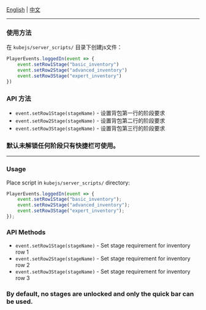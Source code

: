 [English](#english) | [中文](#中文)

---

### 使用方法

在 `kubejs/server_scripts/` 目录下创建js文件：

```javascript
PlayerEvents.loggedIn(event => {
    event.setRow1Stage("basic_inventory")
    event.setRow2Stage("advanced_inventory")
    event.setRow3Stage("expert_inventory")
})
```

### API 方法

- `event.setRow1Stage(stageName)` - 设置背包第一行的阶段要求
- `event.setRow2Stage(stageName)` - 设置背包第二行的阶段要求
- `event.setRow3Stage(stageName)` - 设置背包第三行的阶段要求

### 默认未解锁任何阶段只有快捷栏可使用。

---

### Usage

Place script in `kubejs/server_scripts/` directory:

```javascript
PlayerEvents.loggedIn(event => {
    event.setRow1Stage("basic_inventory");
    event.setRow2Stage("advanced_inventory");
    event.setRow3Stage("expert_inventory");
});
```

### API Methods

- `event.setRow1Stage(stageName)` - Set stage requirement for inventory row 1
- `event.setRow2Stage(stageName)` - Set stage requirement for inventory row 2  
- `event.setRow3Stage(stageName)` - Set stage requirement for inventory row 3


### By default, no stages are unlocked and only the quick bar can be used.
